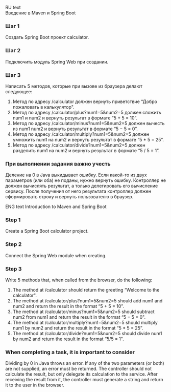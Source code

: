 RU text  
Введение в Maven и Spring Boot
### Шаг 1
Создать Spring Boot проект calculator.
### Шаг 2
Подключить модуль Spring Web при создании.
### Шаг 3
Написать 5 методов, которые при вызове из браузера делают следующее:
1. Метод по адресу /calculator должен вернуть приветствие “Добро пожаловать в калькулятор".
2. Метод по адресу /calculator/plus?num1=5&num2=5 должен сложить num1 и num2 и вернуть результат в формате “5 + 5 = 10”.
3. Метод по адресу /calculator/minus?num1=5&num2=5 должен вычесть из num1 num2 и вернуть результат в формате “5 − 5 = 0”.
4. Метод по адресу /calculator/multiply?num1=5&num2=5 должен умножить num1 на num2 и вернуть результат в формате “5 * 5 = 25”.
5. Метод по адресу /calculator/divide?num1=5&num2=5 должен разделить num1 на num2 и вернуть результат в формате “5 / 5 = 1”.
### При выполнении задания важно учесть
Деление на 0 в Java выкидывает ошибку.
Если какой-то из двух параметров (или оба) не поданы, нужно вернуть ошибку.
Контроллер не должен вычислять результат, а только делегировать его вычисление сервису. После получения от него результата контроллер должен сформировать строку и вернуть пользователю в браузер.

ENG text
Introduction to Maven and Spring Boot
### Step 1
Create a Spring Boot calculator project.
### Step 2
Connect the Spring Web module when creating.
### Step 3
Write 5 methods that, when called from the browser, do the following:
1. The method at /calculator should return the greeting “Welcome to the calculator".
2. The method at /calculator/plus?num1=5&num2=5 should add num1 and num2 and return the result in the format “5 + 5 = 10”.
3. The method at /calculator/minus?num1=5&num2=5 should subtract num2 from num1 and return the result in the format “5 − 5 = 0".
4. The method at /calculator/multiply?num1=5&num2=5 should multiply num1 by num2 and return the result in the format “5 * 5 = 25”.
5. The method at /calculator/divide?num1=5&num2=5 should divide num1 by num2 and return the result in the format “5/5 = 1".
### When completing a task, it is important to consider
Dividing by 0 in Java throws an error.
If any of the two parameters (or both) are not supplied, an error must be returned.
The controller should not calculate the result, but only delegate its calculation to the service. After receiving the result from it, the controller must generate a string and return it to the user in the browser.
